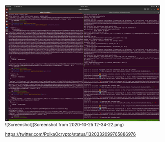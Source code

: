 
![Screenshot](Phala1.png)
![Screenshot](Screenshot from 2020-10-25 12-34-22.png)


https://twitter.com/PolkaOcrypto/status/1320332099765886976
